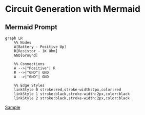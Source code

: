 # Circuit Generation with Mermaid

## Mermaid Prompt



```mermaid
graph LR
    %% Nodes
    A[Battery - Positive Up]
    R[Resistor - 1K Ohm]
    GND[Ground]

    %% Connections
    A -->|"Positive"| R
    R -->|"GND"| GND
    A -->|"GND"| GND

    %% Edge Styles
    linkStyle 0 stroke:red,stroke-width:2px,color:red
    linkStyle 1 stroke:black,stroke-width:2px,color:black
    linkStyle 2 stroke:black,stroke-width:2px,color:black
```

[Sample](https://www.mermaidchart.com/app/projects/d015ecae-577e-4367-a816-6012421faf7b/diagrams/82ce93f2-5bf1-4727-a943-59d01d5b8476/version/v0.1/edit)
